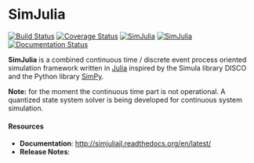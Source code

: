 SimJulia
========

[![Build Status](https://travis-ci.org/BenLauwens/SimJulia.jl.svg?branch=master)](https://travis-ci.org/BenLauwens/SimJulia.jl)
[![Coverage Status](https://coveralls.io/repos/BenLauwens/SimJulia.jl/badge.svg?branch=master)](https://coveralls.io/r/BenLauwens/SimJulia.jl?branch=master)
[![SimJulia](http://pkg.julialang.org/badges/SimJulia_release.svg)](http://pkg.julialang.org/?pkg=SimJulia&ver=release)
[![SimJulia](http://pkg.julialang.org/badges/SimJulia_nightly.svg)](http://pkg.julialang.org/?pkg=SimJulia&ver=nightly)
[![Documentation Status](https://readthedocs.org/projects/simjuliajl/badge/?version=latest)](https://readthedocs.org/projects/simjuliajl/?badge=latest)

**SimJulia** is a combined continuous time / discrete event process oriented simulation framework written in [Julia](http://julialang.org) inspired by the Simula library DISCO and the Python library [SimPy](http://simpy.sourceforge.net/).


**Note:** for the moment the continuous time part is not operational. A quantized state system solver is being developed for continuous system simulation.

#### Resources

* **Documentation**: <http://simjuliajl.readthedocs.org/en/latest/>
* **Release Notes**:
